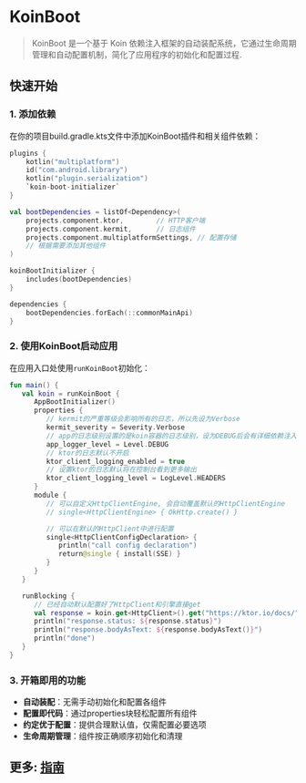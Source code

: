 # KoinBoot

>KoinBoot 是一个基于 Koin 依赖注入框架的自动装配系统，它通过生命周期管理和自动配置机制，简化了应用程序的初始化和配置过程.

## 快速开始

### 1. 添加依赖

在你的项目build.gradle.kts文件中添加KoinBoot插件和相关组件依赖：

```kotlin
plugins {
    kotlin("multiplatform")
    id("com.android.library")
    kotlin("plugin.serialization")
    `koin-boot-initializer`
}

val bootDependencies = listOf<Dependency>(
    projects.component.ktor,        // HTTP客户端
    projects.component.kermit,      // 日志组件
    projects.component.multiplatformSettings, // 配置存储
    // 根据需要添加其他组件
)

koinBootInitializer {
    includes(bootDependencies)
}

dependencies {
    bootDependencies.forEach(::commonMainApi)
}
```

### 2. 使用KoinBoot启动应用

在应用入口处使用`runKoinBoot`初始化：

```kotlin
fun main() {
   val koin = runKoinBoot {
      AppBootInitializer()
      properties {
         // kermit的严重等级会影响所有的日志，所以先设为Verbose
         kermit_severity = Severity.Verbose
         // app的日志级别设置的是koin容器的日志级别，设为DEBUG后会有详细依赖注入信息
         app_logger_level = Level.DEBUG
         // ktor的日志默认不开启
         ktor_client_logging_enabled = true
         // 设置ktor的日志默认将在控制台看到更多输出
         ktor_client_logging_level = LogLevel.HEADERS
      }
      module {
         // 可以自定义HttpClientEngine, 会自动覆盖默认的HttpClientEngine
         // single<HttpClientEngine> { OkHttp.create() }

         // 可以在默认的HttpClient中进行配置
         single<HttpClientConfigDeclaration> {
            println("call config declaration")
            return@single { install(SSE) }
         }
      }
   }

   runBlocking {
      // 已经自动默认配置好了HttpClient和引擎直接get
      val response = koin.get<HttpClient>().get("https://ktor.io/docs/")
      println("response.status: ${response.status}")
      println("response.bodyAsText: ${response.bodyAsText()}")
      println("done")
   }
}
```

### 3. 开箱即用的功能

- **自动装配**：无需手动初始化和配置各组件
- **配置即代码**：通过properties块轻松配置所有组件
- **约定优于配置**：提供合理默认值，仅需配置必要选项
- **生命周期管理**：组件按正确顺序初始化和清理

## 更多: [指南](GUIDE.md)
